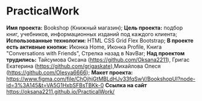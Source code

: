 # PracticalWork

**Имя проекта:** Bookshop (Книжный магазин);
**Цель проекта:** подбор книг, учебников, информационных изданий под каждого клиента;
**Использованные технологии:** HTML CSS Grid Flex Bootstrap;
**В проекте есть активные кнопки:** Иконка Home, Иконка Profile, Книга "Conversations
with Friends", Стрелка назад в NavBar;
**Над проектом трудились:** Тайсумова Оксана (https://github.com/Oksana2211), Григас Екатерина (https://github.com/grigaskate),Михайлова Олеся (https://github.com/Olesya6666);
**Макет проекта:** https://www.figma.com/file/ChOjhjGtMBLdHJv33fqSwV/BookshopUI?node-id=3%3A145&t=VA5G1HxbSFBsTBKk-0
**Ссылка на сайт** https://oksana2211.github.io/PracticalWork/
